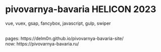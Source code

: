 # pivovarnya-bavaria HELICON 2023
vue, vuex, gsap, fancybox, javascript, gulp, swiper

<br>
pages: https://delm0n.github.io/pivovarnya-bavaria-site/
<br>
now: https://pivovarnya-bavaria.ru/
